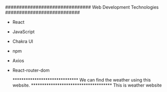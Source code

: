 ############################### Web Development Technologies ###########################

- React
- JavaScript
- Chakra UI
- npm
- Axios
- React-router-dom

  ****************************** We can find the weather using this website. *************************************
  This is weather website
